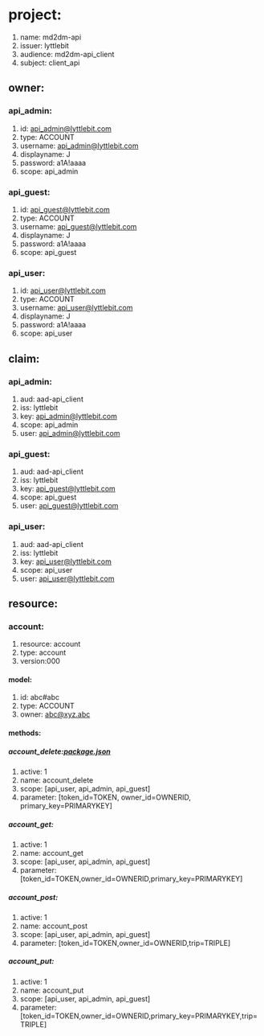# project:
1. name: md2dm-api
1. issuer: lyttlebit
1. audience: md2dm-api_client
1. subject: client_api

## owner:
### api_admin:
1. id: api_admin@lyttlebit.com
1. type: ACCOUNT
1. username: api_admin@lyttlebit.com
1. displayname: J
1. password: a1A!aaaa
1. scope: api_admin

### api_guest:
1. id: api_guest@lyttlebit.com
1. type: ACCOUNT
1. username: api_guest@lyttlebit.com
1. displayname: J
1. password: a1A!aaaa
1. scope: api_guest

### api_user:
1. id: api_user@lyttlebit.com
1. type: ACCOUNT
1. username: api_user@lyttlebit.com
1. displayname: J
1. password: a1A!aaaa
1. scope: api_user

## claim:
### api_admin:
1. aud: aad-api_client
1. iss: lyttlebit
1. key: api_admin@lyttlebit.com
1. scope: api_admin
1. user: api_admin@lyttlebit.com

### api_guest:
1. aud: aad-api_client
1. iss: lyttlebit
1. key: api_guest@lyttlebit.com
1. scope: api_guest
1. user: api_guest@lyttlebit.com

### api_user:
1. aud: aad-api_client
1. iss: lyttlebit
1. key: api_user@lyttlebit.com
1. scope: api_user
1. user: api_user@lyttlebit.com

## resource:
### account:
1. resource: account
1. type: account
1. version:000

#### model:
1. id: abc#abc
1. type: ACCOUNT
1. owner: abc@xyz.abc

#### methods:
##### account_delete:[package.json](..%2F..%2F..%2F..%2F..%2Ftest-org%2F00_test%2Fpy_test%2Fpackage.json)
1. active: 1
1. name: account_delete
1. scope: [api_user, api_admin, api_guest]
1. parameter: [token_id=TOKEN, owner_id=OWNERID, primary_key=PRIMARYKEY]

##### account_get:
1. active: 1
1. name: account_get
1. scope: [api_user, api_admin, api_guest]
1. parameter: [token_id=TOKEN,owner_id=OWNERID,primary_key=PRIMARYKEY]

##### account_post:
1. active: 1
1. name: account_post
1. scope: [api_user, api_admin, api_guest]
1. parameter: [token_id=TOKEN,owner_id=OWNERID,trip=TRIPLE]

##### account_put:
1. active: 1
1. name: account_put
1. scope: [api_user, api_admin, api_guest]
1. parameter: [token_id=TOKEN,owner_id=OWNERID,primary_key=PRIMARYKEY,trip=TRIPLE]

